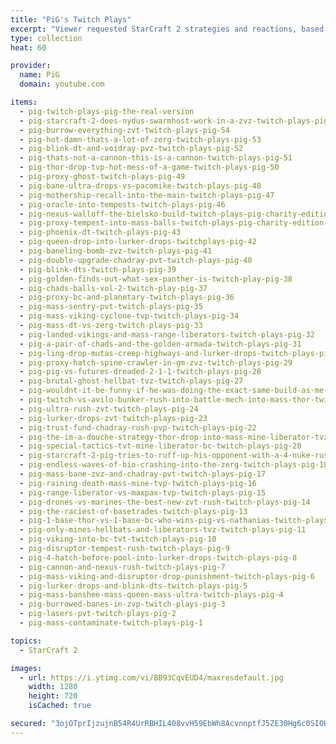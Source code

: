 ```yaml
---
title: "PiG's Twitch Plays"
excerpt: "Viewer requested StarCraft 2 strategies and reactions, based on democartic voting - THAT is Twich Plays PiG."
type: collection
heat: 60

provider:
  name: PiG
  domain: youtube.com

items:
  - pig-twitch-plays-pig-the-real-version
  - pig-starcraft-2-does-nydus-swarmhost-work-in-a-zvz-twitch-plays-pig-55
  - pig-burrow-everything-zvt-twitch-plays-pig-54
  - pig-hot-damn-thats-a-lot-of-zerg-twitch-plays-pig-53
  - pig-blink-dt-and-voidray-pvz-twitch-plays-pig-52
  - pig-thats-not-a-cannon-this-is-a-cannon-twitch-plays-pig-51
  - pig-thor-drop-tvp-hot-mess-of-a-game-twitch-plays-pig-50
  - pig-proxy-ghost-twitch-plays-pig-49
  - pig-bane-ultra-drops-vs-pacomike-twitch-plays-pig-48
  - pig-mothership-recall-into-the-main-twitch-plays-pig-47
  - pig-oracle-into-tempests-twitch-plays-pig-46
  - pig-nexus-walloff-the-bielsko-build-twitch-plays-pig-charity-edition-45
  - pig-proxy-tempest-into-mass-balls-twitch-plays-pig-charity-edition-44
  - pig-phoenix-dt-twitch-plays-pig-43
  - pig-queen-drop-into-lurker-drops-twitchplays-pig-42
  - pig-baneling-bomb-zvz-twitch-plays-pig-41
  - pig-double-upgrade-chadray-pvt-twitch-plays-pig-40
  - pig-blink-dts-twitch-plays-pig-39
  - pig-golden-finds-out-what-sex-panther-is-twitch-play-pig-38
  - pig-chads-balls-vol-2-twitch-play-pig-37
  - pig-proxy-bc-and-planetary-twitch-plays-pig-36
  - pig-mass-sentry-pvt-twitch-plays-pig-35
  - pig-mass-viking-cyclone-tvp-twitch-plays-pig-34
  - pig-mass-dt-vs-zerg-twitch-plays-pig-33
  - pig-landed-vikings-and-mass-range-liberators-twitch-plays-pig-32
  - pig-a-pair-of-chads-and-the-golden-armada-twitch-plays-pig-31
  - pig-ling-drop-mutas-creep-highways-and-lurker-drops-twitch-plays-pig-30
  - pig-proxy-hatch-spine-crawler-in-gm-zvz-twitch-plays-pig-29
  - pig-pig-vs-futures-dreaded-2-1-1-twitch-plays-pig-28
  - pig-brutal-ghost-hellbat-tvz-twitch-plays-pig-27
  - pig-wouldnt-it-be-funny-if-he-was-doing-the-exact-same-build-as-me-twitch-plays-pig-26
  - pig-twitch-vs-avilo-bunker-rush-into-battle-mech-into-mass-thor-twitch-plays-pig-25
  - pig-ultra-rush-zvt-twitch-plays-pig-24
  - pig-lurker-drops-zvt-twitch-plays-pig-23
  - pig-trust-fund-chadray-rush-pvp-twitch-plays-pig-22
  - pig-the-im-a-douche-strategy-thor-drop-into-mass-mine-liberator-tvz-twitch-plays-pig-21
  - pig-special-tactics-tvt-mine-liberator-bc-twitch-plays-pig-20
  - pig-starcraft-2-pig-tries-to-ruff-up-his-opponent-with-a-4-nuke-rush-twitch-plays-pig-19
  - pig-endless-waves-of-bio-crashing-into-the-zerg-twitch-plays-pig-18
  - pig-mass-bane-zvz-and-chadray-pvt-twitch-plays-pig-17
  - pig-raining-death-mass-mine-tvp-twitch-plays-pig-16
  - pig-range-liberator-vs-maxpax-tvp-twitch-plays-pig-15
  - pig-drones-vs-marines-the-best-new-zvt-rush-twitch-plays-pig-14
  - pig-the-raciest-of-basetrades-twitch-plays-pig-13
  - pig-1-base-thor-vs-1-base-bc-who-wins-pig-vs-nathanias-twitch-plays-pig-12
  - pig-only-mines-hellbats-and-liberators-tvz-twitch-plays-pig-11
  - pig-viking-into-bc-tvt-twitch-plays-pig-10
  - pig-disruptor-tempest-rush-twitch-plays-pig-9
  - pig-4-hatch-before-pool-into-lurker-drops-twitch-plays-pig-8
  - pig-cannon-and-nexus-rush-twitch-plays-pig-7
  - pig-mass-viking-and-disruptor-drop-punishment-twitch-plays-pig-6
  - pig-lurker-drops-and-blink-dts-twitch-plays-pig-5
  - pig-mass-banshee-mass-queen-mass-ultra-twitch-plays-pig-4
  - pig-burrowed-banes-in-zvp-twitch-plays-pig-3
  - pig-lasers-pvt-twitch-plays-pig-2
  - pig-mass-contaminate-twitch-plays-pig-1

topics:
  - StarCraft 2

images:
  - url: https://i.ytimg.com/vi/BB93CqvEUD4/maxresdefault.jpg
    width: 1280
    height: 720
    isCached: true

secured: "3ojOTprIjzujnB54R4UrRBHIL408vvH59EbWh8AcvnnptfJ5ZE30Hg6c0SIOHUn9LXY3qYDKKUj7m5ifTkTkKvCscSpReNjxDZ4iA+2ZomRWgNVlM9QmDVr70yGkhYavveC/jIbmKQz/0P1FSDRmRkf8D1mb4lBCe4SErVKYGfMixx3GRpp/9ehHY66qmkiFujpKCCIm5trF2A23lKRZRg5ZNFexgirYjJmkcckpZhLzU3QomgxX7UCNdUrwFMkHu4SvACxYK+rFdcXnRrpIpczK/Fn+M5dmv23deqU5DTIBQ7rm5QM9Zz3rXBo0H0DQmdL42CHKfp63LqknP000ibPZDoqLczy2GKifkCgYHJw=;5Bq29+/dEO2JfCG2t6iwxw=="
---
```


